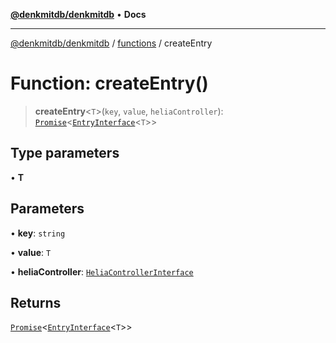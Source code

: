 [**@denkmitdb/denkmitdb**](../../README.md) • **Docs**

***

[@denkmitdb/denkmitdb](../../modules.md) / [functions](../README.md) / createEntry

# Function: createEntry()

> **createEntry**\<`T`\>(`key`, `value`, `heliaController`): [`Promise`](https://developer.mozilla.org/docs/Web/JavaScript/Reference/Global_Objects/Promise)\<[`EntryInterface`](../../types/interfaces/EntryInterface.md)\<`T`\>\>

## Type parameters

• **T**

## Parameters

• **key**: `string`

• **value**: `T`

• **heliaController**: [`HeliaControllerInterface`](../../types/interfaces/HeliaControllerInterface.md)

## Returns

[`Promise`](https://developer.mozilla.org/docs/Web/JavaScript/Reference/Global_Objects/Promise)\<[`EntryInterface`](../../types/interfaces/EntryInterface.md)\<`T`\>\>

